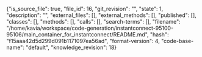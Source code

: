 {"is_source_file": true, "file_id": 16, "git_revision": "", "state": 1, "description": "", "external_files": [], "external_methods": [], "published": [], "classes": [], "methods": [], "calls": [], "search-terms": [], "filename": "/home/kavia/workspace/code-generation/instantconnect-95100-95106/main_container_for_instantconnect/README.md", "hash": "f15aaa42d5d299d091b1171097ea56ad", "format-version": 4, "code-base-name": "default", "knowledge_revision": 18}
